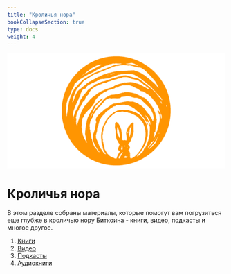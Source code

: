 ```yaml
---
title: "Кроличья нора"
bookCollapseSection: true
type: docs
weight: 4
---
```


![cover](./rabbithole.png)
# Кроличья нора

В этом разделе собраны материалы, которые помогут вам погрузиться еще глубже в кроличью нору Биткоина - книги, видео, подкасты и многое другое. 

1. [Книги](./Books/)
2. [Видео](./Videos/)
3. [Подкасты]()
4. [Аудиокниги]()